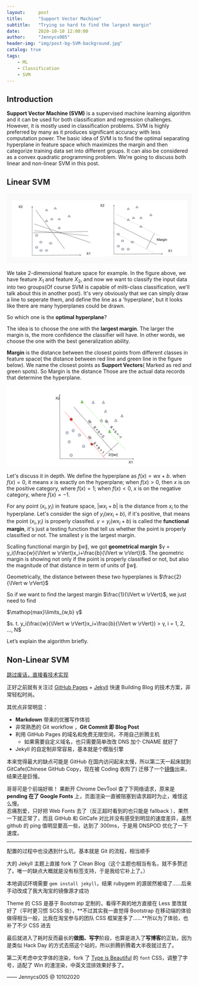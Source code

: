 ```yaml
---
layout:     post
title:      "Support Vector Machine"
subtitle:   "Trying so hard to find the largest margin"
date:       2020-10-10 12:00:00
author:     "Jennycs005"
header-img: "img/post-bg-SVM-background.jpg"
catalog: true
tags:
    - ML
    - Classification
    - SVM
---
```


<head>
    <script src="https://cdn.mathjax.org/mathjax/latest/MathJax.js?config=TeX-AMS-MML_HTMLorMML" type="text/javascript"></script>
    <script type="text/x-mathjax-config">
        MathJax.Hub.Config({
            tex2jax: {
            skipTags: ['script', 'noscript', 'style', 'textarea', 'pre'],
            inlineMath: [['$','$']]
            }
        });
    </script>
</head>

## Introduction

**Support Vector Machine (SVM)** is a supervised machine learning algorithm and it can be used for both classification and regression challenges. However, it is mostly used in classification problems. SVM is highly preferred by many as it produces significant accuracy with less computation power. The basic idea of SVM is to find the optimal separating hyperplane in feature space which maximizes the margin and then categorize training data set into different groups. It can also be considered as a convex quadratic programming problem. We're going to discuss both linear and non-linear SVM in this post.


## Linear SVM
![img](/img/in-post/post-2020-10-10-SVM/post-SVM-01.png)

We take 2-dimensional feature space for example. In the figure above, we have feature $X_1$ and feature $X_2$, and now we want to classify the input data into two groups(Of course SVM is capable of milti-class classification, we'll talk about this in another post). It's very obviously that we can simply draw a line to seperate them, and define the line as a 'hyperplane', but it looks like there are many hyperplanes could be drawn. 

So which one is the **optimal hyperplane**? 

The idea is to choose the one with the **largest margin**. The larger the margin is, the more confidence the classifier will have. In other words, we choose the one with the best generalization ability. 

**Margin** is the distance between the closest points from different classes in feature space( the distance between red line and green line in the figure below). We name the closest points as **Support Vectors**( Marked as red and green spots). So Margin is the distance Those are the actual data records that determine the hyperplane. 

![img](/img/in-post/post-2020-10-10-SVM/post-SVM-02.png)

Let's discuss it in depth. We define the hyperplane as $f(x)=wx+b$. when $f(x)=0$, it means $x$ is exactly on the hyperplane; when $f(x)>0$, then $x$ is on the positive category, where $f(x)=1$; when $f(x)<0$, $x$ is on the negative category, where $f(x)=-1$. 

For any point $(x_i, y_i)$ in feature space, $\lvert w{x_i}+b\rvert$ is the distance from $x_i$ to the hyperplane. Let's consider the sign of $y_i(w{x_i}+b)$, if it's positive, that means the point $(x_i, y_i)$ is properly classifed. $γ = y_i(w{x_i}+b)$ is called the **functional margin**, it's just a testing function that tell us whether the point is properly classified or not. The smallest $γ$ is the largest margin.

Scalling functional margin by $\lVert w \rVert$, we got **geometrical margin** $γ = y_i(\frac{w}{\lVert w \rVert}x_i+\frac{b}{\lVert w \rVert})$. The geometric margin is showing not only if the point is properly classified or not, but also the magnitude of that distance in term of units of $\lVert w \rVert$.

Geometrically, the distance between these two hyperplanes is $\frac{2}{\lVert w \rVert}$

So if we want to find the largest margin $\frac{1}{\lVert w \rVert}$, we just need to find


$\mathop{max}\limits_{w,b} γ$

$s. t.  y_i(\frac{w}{\lVert w \rVert}x_i+\frac{b}{\lVert w \rVert}) > γ, i = 1, 2, ..., N$









Let’s explain the algorithm briefly. 


## Non-Linear SVM


[跳过废话，直接看技术实现 ](#build) 


<p id = "build"></p>

 

正好之前就有关注过 [GitHub Pages](https://pages.github.com/) + [Jekyll](http://jekyllrb.com/) 快速 Building Blog 的技术方案，非常轻松时尚。

其优点非常明显：

* **Markdown** 带来的优雅写作体验
* 非常熟悉的 Git workflow ，**Git Commit 即 Blog Post**
* 利用 GitHub Pages 的域名和免费无限空间，不用自己折腾主机
	* 如果需要自定义域名，也只需要简单改改 DNS 加个 CNAME 就好了 
* Jekyll 的自定制非常容易，基本就是个模版引擎


本来觉得最大的缺点可能是 GitHub 在国内访问起来太慢，所以第二天一起床就到 GitCafe(Chinese GitHub Copy，现在被 Coding 收购了) 迁移了一个[镜像](http://huxpro.coding.me)出来，结果还是巨慢。

哥哥可是个前端好嘛！ 果断开 Chrome DevTool 查了下网络请求，原来是 **pending 在了 Google Fonts** 上，页面渲染一直被阻塞到请求超时为止，难怪这么慢。  
忍痛割爱，只好把 Web Fonts 去了（反正超时看到的也只能是 fallback ），果然一下就正常了，而且 GitHub 和 GitCafe 对比并没有感受到明显的速度差异，虽然 github 的 ping 值明显要高一些，达到了 300ms，于是用 DNSPOD 优化了一下速度。


---

配置的过程中也没遇到什么坑，基本就是 Git 的流程，相当顺手

大的 Jekyll 主题上直接 fork 了 Clean Blog（这个主题也相当有名，就不多赘述了。唯一的缺点大概就是没有标签支持，于是我给它补上了。）

本地调试环境需要 `gem install jekyll`，结果 rubygem 的源居然被墙了……后来手动改成了我大淘宝的镜像源才成功

Theme 的 CSS 是基于 Bootstrap 定制的，看得不爽的地方直接在 Less 里改就好了（平时更习惯 SCSS 些），**不过其实我一直觉得 Bootstrap 在移动端的体验做得相当一般，比我在淘宝参与的团队 CSS 框架差多了……**所以为了体验，也补了不少 CSS 进去

最后就进入了耗时反而最长的**做图、写字**阶段，也算是进入了**写博客**的正轨，因为是类似 Hack Day 的方式去搭这个站的，所以折腾折腾着大半夜就过去了。

第二天考虑中文字体的渲染，fork 了 [Type is Beautiful](http://www.typeisbeautiful.com/) 的 `font` CSS，调整了字号，适配了 Win 的渣渲染，中英文混排效果好多了。



—— Jennycs005 @ 10102020


